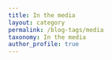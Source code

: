 ```yaml
---
title: In the media
layout: category
permalink: /blog-tags/media
taxonomy: In the media
author_profile: true
---
```


